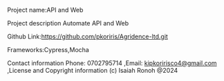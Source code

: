 Project name:API and Web

Project description
Automate API and Web

Github Link:https://github.com/pkoriris/Agridence-ltd.git

Frameworks:Cypress,Mocha

Contact information Phone: 0702795714 ,Email: kipkoririsco4@gmail.com ,License and Copyright information (c) Isaiah Ronoh @2024
